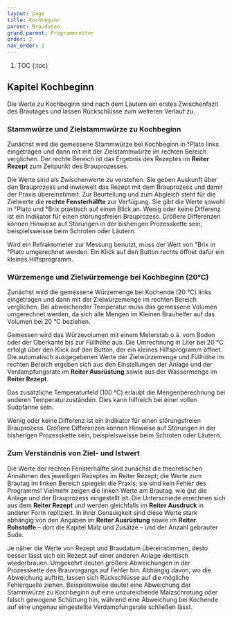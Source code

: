 ```yaml
---
layout: page
title: Kochbeginn
parent: Braudaten
grand_parent: Programmreiter
order: 2
nav_order: 2
---
```


1. TOC
{:toc}

## Kapitel Kochbeginn

Die Werte zu Kochbeginn sind nach dem Läutern ein erstes Zwischenfazit des Brautages und lassen Rückschlüsse zum weiteren Verlauf zu.

### Stammwürze und Zielstammwürze zu Kochbeginn

Zunächst wird die gemessene Stammwürze bei Kochbeginn in °Plato links eingetragen und dann mit mit der Zielstammwürze im rechten Bereich verglichen. Der rechte Bereich ist das Ergebnis des Rezeptes im **Reiter Rezept** zum Zeitpunkt des Brauprozesses.

Die Werte sind als Zwischenwerte zu verstehen. Sie geben Auskunft über den Brauprozess und inwieweit das Rezept mit dem Brauprozess und damit der Praxis übereinstimmt. Zur Beurteilung und zum Abgleich steht für die Zielwerte die **rechte Fensterhälfte** zur Verfügung. Sie gibt die Werte sowohl in °Plato und °Brix praktisch auf einen Blick an. Wenig oder keine Differenz ist ein Indikator für einen störungsfreien Brauprozess. Größere Differenzen können Hinweise auf Störungen in der bisherigen Prozesskette sein, beispielsweisse beim Schroten oder Läutern.

Wird ein Refraktometer zur Messung benutzt, muss der Wert von °Brix in °Plato umgerechnet werden. Ein Klick auf den Button rechts öffnet dafür ein kleines Hilfsprogramm.

### Würzemenge und Zielwürzemenge bei Kochbeginn (20°C)

Zunächst wird die gemessene Würzemenge bei Kochende (20 °C) links eingetragen und dann mit der Zielwürzemenge im rechten Bereich verglichen.
Bei abweichender Temperatur muss das gemessene Volumen umgerechnet
werden, da sich alle Mengen im Kleinen Brauhelfer auf das Volumen bei
20 °C beziehen.

Gemessen wird das Würzevolumen mit einem Meterstab o.ä. vom Boden oder der Oberkante bis zur Füllhöhe aus. Die Umrechnung in Liter bei 20 °C erfolgt über den Klick auf den Button, der ein kleines Hilfsprogramm öffnet. Die automatisch ausgegebenen Werte der Zielwürzemenge und Füllhöhe im rechten Bereich ergeben sich aus den Einstellungen der Anlage und der Verdampfungsrate im **Reiter Ausrüstung** sowie aus der Wassermenge im **Reiter Rezept**.

Das zusätzliche Temperaturfeld (100 °C) erlaubt die Mengenberechnung bei anderen Temperaturzuständen. Dies kann hilfreich bei einer vollen Sudpfanne sein.

Wenig oder keine Differenz ist ein Indikator für einen störungsfreien Brauprozess. Größere Differenzen können Hinweise auf Störungen in der bisherigen Prozesskette sein, beispielsweisse beim Schroten oder Läutern.

### Zum Verständnis von Ziel- und Istwert
Die Werte der rechten Fensterhälfte sind zunächst die theoretischen Annahmen des jeweiligen Rezeptes im Reiter Rezept; die Werte zum Brautag im linken Bereich spiegeln die Praxis; sie sind kein Fehler des Programms! Vielmehr zeigen die linken Werte am Brautag, wie gut die Anlage und der Brauprozess eingestellt ist. Die Unterschiede errechnen sich aus dem **Reiter Rezept** und werden gleichfalls im **Reiter Ausdruck** in anderer Form repliziert. In ihrer Genauigkeit sind diese Werte stark abhängig von den Angaben im **Reiter Ausrüstung** sowie im **Reiter Rohstoffe** – dort die Kapitel Malz und Zusätze – und der Anzahl gebrauter Sude.

Je näher die Werte von Rezept und Braudatum übereinstimmen, desto besser lässt sich ein Rezept auf einer anderen Anlage identisch wiederbrauen. Umgekehrt deuten größere Abweichungen in der Prozesskette des Brauvorgangs auf Fehler hin. Abhängig davon, wo die Abweichung auftritt, lassen sich Rückschlüsse auf die mögliche Fehlerquelle ziehen. Beispielsweise deutet eine Abweichung der Stammwürze zu Kochbeginn auf eine unzureichende Malzschrotung oder falsch gewogene Schüttung hin, während eine Abweichung bei Kochende auf eine ungenau eingestellte Verdampfungsrate schließen lässt.


